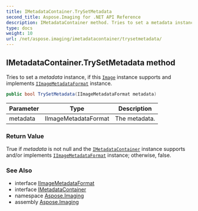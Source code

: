 ```yaml
---
title: IMetadataContainer.TrySetMetadata
second_title: Aspose.Imaging for .NET API Reference
description: IMetadataContainer method. Tries to set a metadata instance if this Image instance supports and implements IImageMetadataFormat instance
type: docs
weight: 10
url: /net/aspose.imaging/imetadatacontainer/trysetmetadata/
---
```

## IMetadataContainer.TrySetMetadata method

Tries to set a *metadata* instance, if this [`Image`](../../image/) instance supports and implements [`IImageMetadataFormat`](../../../aspose.imaging.metadata/iimagemetadataformat/) instance.

```csharp
public bool TrySetMetadata(IImageMetadataFormat metadata)
```

| Parameter | Type | Description |
| --- | --- | --- |
| metadata | IImageMetadataFormat | The metadata. |

### Return Value

True if *metadata* is not null and the [`IMetadataContainer`](../) instance supports and/or implements [`IImageMetadataFormat`](../../../aspose.imaging.metadata/iimagemetadataformat/) instance; otherwise, false.

### See Also

* interface [IImageMetadataFormat](../../../aspose.imaging.metadata/iimagemetadataformat/)
* interface [IMetadataContainer](../)
* namespace [Aspose.Imaging](../../imetadatacontainer/)
* assembly [Aspose.Imaging](../../../)


